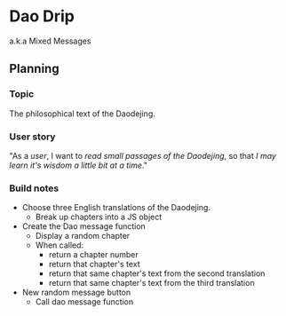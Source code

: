 # Dao Drip
a.k.a Mixed Messages

## Planning

### Topic

The philosophical text of the Daodejing.

### User story

"As a _user_, I want to _read small passages of the Daodejing_, so that _I may learn it's wisdom a little bit at a time_."

### Build notes

- Choose three English translations of the Daodejing.
  - Break up chapters into a JS object
- Create the Dao message function
  - Display a random chapter
  - When called:
    - return a chapter number
    - return that chapter's text
    - return that same chapter's text from the second translation
    - return that same chapter's text from the third translation
- New random message button
  - Call dao message function

